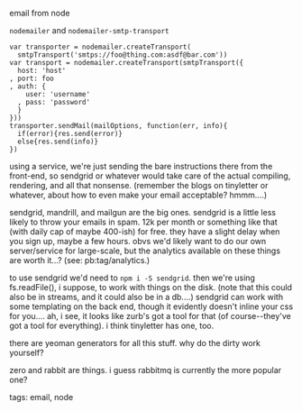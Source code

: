 email from node

`nodemailer` and `nodemailer-smtp-transport`

    var transporter = nodemailer.createTransport(
      smtpTransport('smtps://foo@thing.com:asdf@bar.com'))
    var transport = nodemailer.createTransport(smtpTransport({
      host: 'host'
    , port: foo
    , auth: {
        user: 'username'
      , pass: 'password'
      }
    }))
    transporter.sendMail(mailOptions, function(err, info){
      if(error){res.send(error)}
      else{res.send(info)}
    })

using a service, we're just sending the bare instructions there from the front-end,
so sendgrid or whatever would take care of the actual compiling, rendering, and all
that nonsense. (remember the blogs on tinyletter or whatever, about how to even make
your email acceptable? hmmm....)

sendgrid, mandrill, and mailgun are the big ones. sendgrid is a little less likely
to throw your emails in spam. 12k per month or something like that (with daily cap
of maybe 400-ish) for free. they have a slight delay when you sign up, maybe a few
hours. obvs we'd likely want to do our own server/service for large-scale, but the
analytics available on these things are worth it...? (see: pb:tag/analytics.)

to use sendgrid we'd need to `npm i -S sendgrid`. then we're using fs.readFile(), i
suppose, to work with things on the disk. (note that this could also be in streams,
and it could also be in a db....) sendgrid can work with some templating on the
back end, though it evidently doesn't inline your css for you.... ah, i see,
it looks like zurb's got a tool for that (of course--they've got a tool for
everything). i think tinyletter has one, too.

there are yeoman generators for all this stuff. why do the dirty work yourself?

zero and rabbit are things. i guess rabbitmq is currently the more popular one?

tags: email, node

